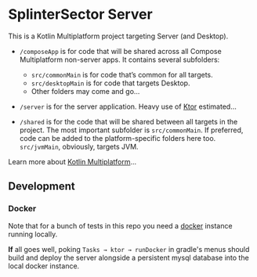 # SplinterSector Server

This is a Kotlin Multiplatform project targeting Server (and Desktop).

* `/composeApp` is for code that will be shared across all Compose Multiplatform non-server apps.
  It contains several subfolders:
  - `src/commonMain` is for code that’s common for all targets.
  - `src/desktopMain` is for code that targets Desktop.
  - Other folders may come and go...

* `/server` is for the server application. Heavy use of [Ktor](https://ktor.io) estimated...

* `/shared` is for the code that will be shared between all targets in the project.
  The most important subfolder is `src/commonMain`. If preferred, code can be added to the
  platform-specific folders here too. `src/jvmMain`, obviously, targets JVM.


Learn more about [Kotlin Multiplatform](https://www.jetbrains.com/help/kotlin-multiplatform-dev/get-started.html)…

## Development
### Docker
Note that for a bunch of tests in this repo you need a [docker](https://docs.docker.com/desktop/)
instance running locally.

**If** all goes well, poking `Tasks → ktor → runDocker` in gradle's menus should build and deploy the server alongside
a persistent mysql database into the local docker instance.